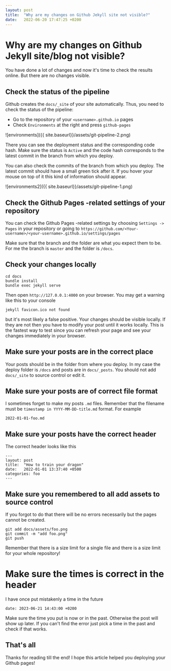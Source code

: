 ```yaml
---
layout: post
title:  "Why are my changes on Github Jekyll site not visible?"
date:   2022-06-20 17:47:25 +0200
---
```


# Why are my changes on Github Jekyll site/blog not visible?

You have done a lot of changes and now it's time to check the results online. But there are no changes visible.


## Check the status of the pipeline

Github creates the `docs/_site` of your site automatically. Thus, you need to check the status of the pipeline:

- Go to the repository of your `<username>.github.io` pages
- Check `Environments` at the right and press `github-pages`

![environments]({{ site.baseurl}}/assets/git-pipeline-2.png)


There you can see the deployment status and the corresponding code hash. Make sure the status is `Active` and the code hash corresponds to the latest commit in the branch from which you deploy.

You can also check the commits of the branch from which you deploy. The latest commit should have a small green tick after it. If you hover your mouse on top of it this kind of information should appear.

![environments2]({{ site.baseurl}}/assets/git-pipeline-1.png)


## Check the Github Pages -related settings of your repository 

You can check the Github Pages -related settings by choosing `Settings -> Pages` in your repository or going to `https://github.com/<Your-username>/<your-username>.github.io/settings/pages`

Make sure that the branch and the folder are what you expect them to be. For me the branch is `master` and the folder is `/docs`.


## Check your changes locally

```
cd docs
bundle install
bundle exec jekyll serve
```

Then open `http://127.0.0.1:4000` on your browser. You may get a warning like this to your console

```
jekyll favicon.ico not found
```

but it's most likely a false positive. Your changes should be visible locally. If they are not then you have to modify your post until it works locally. This is the fastest way to test since you can refresh your page and see your changes immediately in your browser.


## Make sure your posts are in the correct place

Your posts should be in the folder from where you deploy. In my case the deploy folder is `/docs` and posts are in `docs/_posts`. You should not add `docs/_site` to source control or edit it.

## Make sure your posts are of correct file format

I sometimes forget to make my posts `.md` files. Remember that the filename must be `timestamp in YYYY-MM-DD-title.md` format. For example

```
2022-01-01-foo.md
```

## Make sure your posts have the correct header

The correct header looks like this

```
---
layout: post
title:  "How to train your dragon"
date:   2022-01-01 13:37:40 +0500
categories: foo
---
```


## Make sure you remembered to all add assets to source control

If you forgot to do that there will be no errors necessarily but the pages cannot be created.

```
git add docs/assets/foo.png
git commit -m "add foo.png"
git push
```

Remember that there is a size limit for a single file and there is a size limit for your whole repository!

# Make sure the times is correct in the header

I have once put mistakenly a time in the future

```
date: 2023-06-21 14:43:00 +0200
```

Make sure the time you put is now or in the past. Otherwise the post will show up later. If you can't find the error just pick a time in the past and check if that works.

## That's all

Thanks for reading till the end! I hope this article helped you deploying your Github pages!